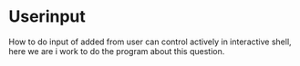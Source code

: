 # Userinput
How to do input of added from user can control actively in interactive shell, here we are i work to do the program about this question.
